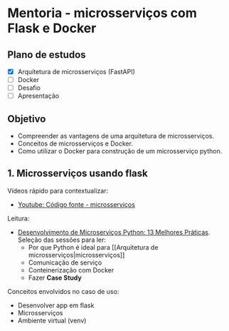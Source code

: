 # Mentoria - microsserviços com Flask e Docker

## Plano de estudos
- [x] Arquitetura de microsserviços (FastAPI)
- [ ] Docker
- [ ] Desafio
- [ ] Apresentação

## Objetivo 
- Compreender as vantagens de uma arquitetura de microsserviços.
- Conceitos de microsserviços e Docker.
- Como utilizar o Docker para construção de um microsserviço python.


## 1. Microsserviços usando flask

Vídeos rápido para contextualizar:
- [Youtube: Código fonte - microsserviços](https://www.youtube.com/watch?v=_2bDOCTnbKc)

Leitura:
- [Desenvolvimento de Microserviços Python: 13 Melhores Práticas](https://www.planeks.net/microservices-development-best-practices/). Seleção das sessões para ler:
	- Por que Python é ideal para [[Arquitetura de microsserviços|microsserviços]]
	- Comunicação de serviço
	- Conteinerização com Docker
	- Fazer **Case Study**

Conceitos envolvidos no caso de uso:
- Desenvolver app em flask
- Microsserviços
- Ambiente virtual (venv)



